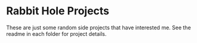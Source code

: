 # Rabbit Hole Projects

These are just some random side projects that have interested me.  See the readme in each folder for project details.
